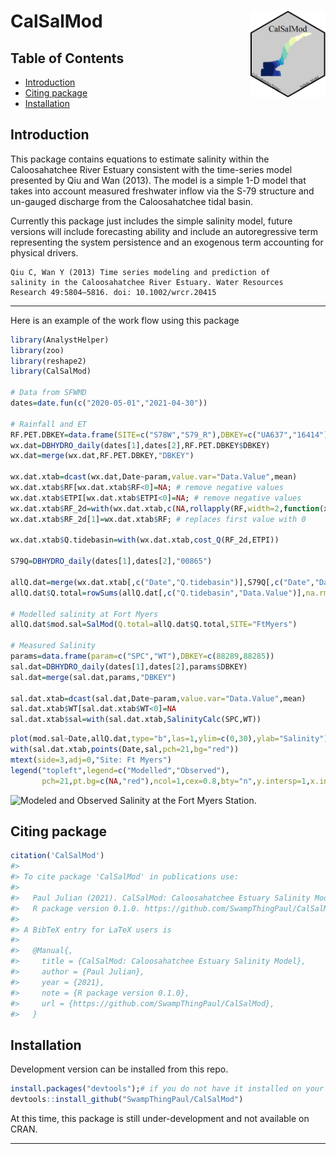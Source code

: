 
# CalSalMod <img src="man/figures/CalSalMod_hex.png" align="right" alt="" width="120" />

<!--[![DOI](https://zenodo.org/badge/349568854.svg)](https://zenodo.org/badge/latestdoi/349568854)-->

## Table of Contents

-   [Introduction](#intro)
-   [Citing package](#cite)
-   [Installation](#install)

## Introduction <a name="intro"></a>

This package contains equations to estimate salinity within the
Caloosahatchee River Estuary consistent with the time-series model
presented by Qiu and Wan (2013). The model is a simple 1-D model that
takes into account measured freshwater inflow via the S-79 structure and
un-gauged discharge from the Caloosahatchee tidal basin.

Currently this package just includes the simple salinity model, future
versions will include forecasting ability and include an autoregressive
term representing the system persistence and an exogenous term
accounting for physical drivers.

    Qiu C, Wan Y (2013) Time series modeling and prediction of 
    salinity in the Caloosahatchee River Estuary. Water Resources 
    Research 49:5804–5816. doi: 10.1002/wrcr.20415

------------------------------------------------------------------------

Here is an example of the work flow using this package

``` r
library(AnalystHelper)
library(zoo)
library(reshape2)
library(CalSalMod)

# Data from SFWMD
dates=date.fun(c("2020-05-01","2021-04-30"))

# Rainfall and ET
RF.PET.DBKEY=data.frame(SITE=c("S78W","S79_R"),DBKEY=c("UA637","16414"),param=c("ETPI","RF"))
wx.dat=DBHYDRO_daily(dates[1],dates[2],RF.PET.DBKEY$DBKEY)
wx.dat=merge(wx.dat,RF.PET.DBKEY,"DBKEY")

wx.dat.xtab=dcast(wx.dat,Date~param,value.var="Data.Value",mean)
wx.dat.xtab$RF[wx.dat.xtab$RF<0]=NA; # remove negative values
wx.dat.xtab$ETPI[wx.dat.xtab$ETPI<0]=NA; # remove negative values
wx.dat.xtab$RF_2d=with(wx.dat.xtab,c(NA,rollapply(RF,width=2,function(x)mean(x,na.rm=T))))
wx.dat.xtab$RF_2d[1]=wx.dat.xtab$RF; # replaces first value with 0

wx.dat.xtab$Q.tidebasin=with(wx.dat.xtab,cost_Q(RF_2d,ETPI))

S79Q=DBHYDRO_daily(dates[1],dates[2],"00865")

allQ.dat=merge(wx.dat.xtab[,c("Date","Q.tidebasin")],S79Q[,c("Date","Data.Value")],"Date")
allQ.dat$Q.total=rowSums(allQ.dat[,c("Q.tidebasin","Data.Value")],na.rm=T)

# Modelled salinity at Fort Myers
allQ.dat$mod.sal=SalMod(Q.total=allQ.dat$Q.total,SITE="FtMyers")

# Measured Salinity
params=data.frame(param=c("SPC","WT"),DBKEY=c(88289,88285))
sal.dat=DBHYDRO_daily(dates[1],dates[2],params$DBKEY)
sal.dat=merge(sal.dat,params,"DBKEY")

sal.dat.xtab=dcast(sal.dat,Date~param,value.var="Data.Value",mean)
sal.dat.xtab$WT[sal.dat.xtab$WT<0]=NA
sal.dat.xtab$sal=with(sal.dat.xtab,SalinityCalc(SPC,WT))
```

``` r
plot(mod.sal~Date,allQ.dat,type="b",las=1,ylim=c(0,30),ylab="Salinity")
with(sal.dat.xtab,points(Date,sal,pch=21,bg="red"))
mtext(side=3,adj=0,"Site: Ft Myers")
legend("topleft",legend=c("Modelled","Observed"),
       pch=21,pt.bg=c(NA,"red"),ncol=1,cex=0.8,bty="n",y.intersp=1,x.intersp=0.5,xpd=NA,xjust=0.5)
```

![Modeled and Observed Salinity at the Fort Myers
Station.](man/figures/README-SalExample-1.png)

## Citing package <a name="cite"></a>

``` r
citation('CalSalMod')
#> 
#> To cite package 'CalSalMod' in publications use:
#> 
#>   Paul Julian (2021). CalSalMod: Caloosahatchee Estuary Salinity Model.
#>   R package version 0.1.0. https://github.com/SwampThingPaul/CalSalMod
#> 
#> A BibTeX entry for LaTeX users is
#> 
#>   @Manual{,
#>     title = {CalSalMod: Caloosahatchee Estuary Salinity Model},
#>     author = {Paul Julian},
#>     year = {2021},
#>     note = {R package version 0.1.0},
#>     url = {https://github.com/SwampThingPaul/CalSalMod},
#>   }
```

## Installation <a name="install"></a>

Development version can be installed from this repo.

``` r
install.packages("devtools");# if you do not have it installed on your PC
devtools::install_github("SwampThingPaul/CalSalMod")
```

At this time, this package is still under-development and not available
on CRAN.

------------------------------------------------------------------------

